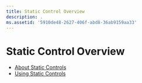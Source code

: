 ```yaml
---
title: Static Control Overview
description: .
ms.assetid: '5910de48-2627-406f-abd8-36ab9159aa33'
---
```


# Static Control Overview

-   [About Static Controls](about-static-controls.md)
-   [Using Static Controls](using-static-controls.md)

 

 




